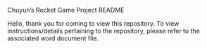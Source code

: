 Chuyun’s Rocket Game Project README

Hello, thank you for coming to view this repository. To view instructions/details pertaining to the repository, please refer to the associated word document file.
